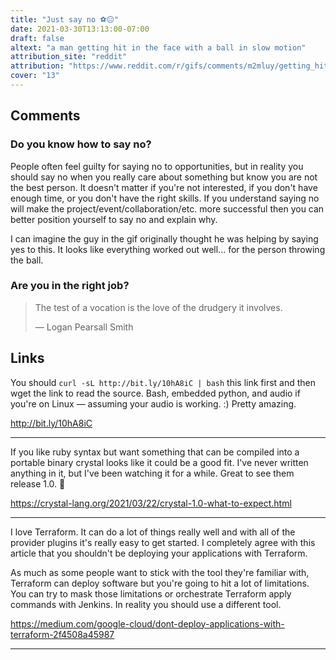 ```yaml
---
title: "Just say no ⚽😑"
date: 2021-03-30T13:13:00-07:00
draft: false
altext: "a man getting hit in the face with a ball in slow motion"
attribution_site: "reddit"
attribution: "https://www.reddit.com/r/gifs/comments/m2mluy/getting_hit_by_a_ball_in_slow_motion"
cover: "13"
---
```


## Comments

### Do you know how to say no?

People often feel guilty for saying no to opportunities, but in reality you should say no when you really care about something but know you are not the best person.
It doesn't matter if you're not interested, if you don't have enough time, or you don't have the right skills.
If you understand saying no will make the project/event/collaboration/etc. more successful then you can better position yourself to say no and explain why.

I can imagine the guy in the gif originally thought he was helping by saying yes to this.
It looks like everything worked out well... for the person throwing the ball.

### Are you in the right job?

>The test of a vocation is the love of the drudgery it involves.
>
> — Logan Pearsall Smith

## Links

You should `curl -sL http://bit.ly/10hA8iC | bash` this link first and then wget the link to read the source.
Bash, embedded python, and audio if you're on Linux — assuming your audio is working. :)
Pretty amazing.

http://bit.ly/10hA8iC

---

If you like ruby syntax but want something that can be compiled into a portable binary crystal looks like it could be a good fit.
I've never written anything in it, but I've been watching it for a while.
Great to see them release 1.0. 🎉

https://crystal-lang.org/2021/03/22/crystal-1.0-what-to-expect.html

---

I love Terraform.
It can do a lot of things really well and with all of the provider plugins it's really easy to get started.
I completely agree with this article that you shouldn't be deploying your applications with Terraform.

As much as some people want to stick with the tool they're familiar with, Terraform can deploy software but you're going to hit a lot of limitations.
You can try to mask those limitations or orchestrate Terraform apply commands with Jenkins.
In reality you should use a different tool.

https://medium.com/google-cloud/dont-deploy-applications-with-terraform-2f4508a45987

---